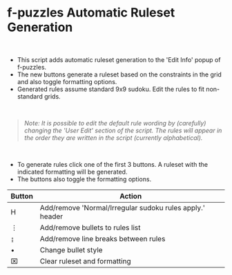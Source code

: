 # f-puzzles Automatic Ruleset Generation


<br>

* This script adds automatic ruleset generation to the 'Edit Info' popup of f-puzzles. 
* The new buttons generate a ruleset based on the constraints in the grid and also toggle formatting options.
* Generated rules assume standard 9x9 sudoku. Edit the rules to fit non-standard grids.

<br>

> *Note: It is possible to edit the default rule wording by (carefully) changing the 'User Edit' section of the script. The rules will appear in the order they are written in the script (currently alphabetical).*

<br>

* To generate rules click one of the first 3 buttons. A ruleset with the indicated formatting will be generated.
* The buttons also toggle the formatting options.

|Button|Action|
| --- | --- |
| H | Add/remove 'Normal/Irregular sudoku rules apply.' header |
| ⋮ | Add/remove bullets to rules list |
| ↨ | Add/remove line breaks between rules |
| • | Change bullet style |
| ⌧ | Clear ruleset and formatting |


